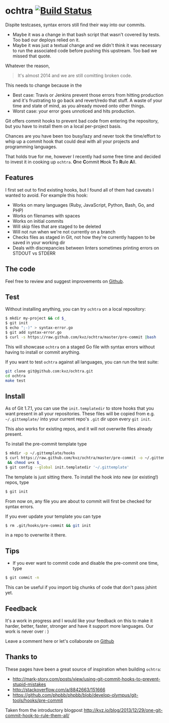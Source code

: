 # ochtra [![Build Status][BuildStatusIMGURL]][BuildStatusURL]

[BuildStatusIMGURL]:        https://secure.travis-ci.org/kvz/ochtra.png?branch=master
[BuildStatusURL]:           https://travis-ci.org/kvz/ochtra "Build Status"

Dispite testcases, syntax errors still find their way into our commits.

 - Maybe it was a change in that bash script that wasn't covered by tests. Too bad our deploys relied on it.
 - Maybe it was just a textual change and we didn't think it was necessary to run the associated code before pushing this upstream. Too bad we missed that quote.

Whatever the reason, 

> It's almost 2014 and we are still comitting broken code. 

This needs to change because in the

- Best case: Travis or Jenkins prevent those errors from hitting production and it's frustrating to go back and revert/redo that stuff. A waste of your time and state of mind, as you already moved onto other things.
- Worst case: your error goes unnoticed and hits production.

Git offers commit hooks to prevent bad code from entering the repository, but you have to install them on a local per-project basis.

Chances are you have been too busy/lazy and never took the time/effort to whip up a commit hook that could deal with all your projects and programming languages.

That holds true for me, however I recently had some free time and decided to invest it in cooking up `ochtra`. **O**ne **C**ommit **H**ook **T**o **R**ule **A**ll.

<!--more-->

## Features

I first set out to find existing hooks, but I found all of them had caveats I wanted to avoid. For example this hook:

 - Works on many languages (Ruby, JavaScript, Python, Bash, Go, and PHP)
 - Works on filenames with spaces
 - Works on initial commits
 - Will skip files that are staged to be deleted
 - Will not run when we're not currently on a branch
 - Checks files as staged in Git, not how they're currently happen to be saved in your working dir
 - Deals with discrepancies between linters sometimes printing errors on STDOUT vs STDERR

## The code

Feel free to review and suggest improvements on [Github](https://github.com/kvz/ochtra/blob/master/pre-commit).

## Test

Without installing anything, you can try `ochtra` on a local repository:

```bash
$ mkdir my-project && cd $_
$ git init
$ echo ";-)" > syntax-error.go
$ git add syntax-error.go
$ curl -s https://raw.github.com/kvz/ochtra/master/pre-commit |bash
```

This will showcase `ochtra` on a staged Go file with syntax errors without having to install or commit anything.

If you want to test `ochtra` against all languages, you can run the test suite:

```bash
git clone git@github.com:kvz/ochtra.git
cd ochtra
make test
```

## Install

As of Git 1.7.1, you can use the `init.templatedir` to store hooks that you want present in all your repositories. These files will be copied from e.g. `~/.gittemplate/` into your
current repo's `.git` dir upon every `git init`.

This also works for existing repos, and it will not overwrite files already present.

To install the pre-commit template type

```bash
$ mkdir -p ~/.gittemplate/hooks
$ curl https://raw.github.com/kvz/ochtra/master/pre-commit -o ~/.gittemplate/hooks/pre-commit \
 && chmod u+x $_
$ git config --global init.templatedir '~/.gittemplate'
```

The template is just sitting there. To install the hook into new (or existing!) repos, type

```bash
$ git init
```

From now on, any file you are about to commit will first be checked for syntax errors.

If you ever update your template you can type

```bash
$ rm .git/hooks/pre-commit && git init
```

in a repo to overwrite it there.

## Tips

- If you ever want to commit code and disable the pre-commit one time, type

```bash
$ git commit -n
```

This can be useful if you import big chunks of code that don't pass jshint yet.

## Feedback

It's a work in progress and I would like your feedback on this to make it harder, better, faster, stronger and have it support more languages. Our work is never over : )

Leave a comment here or let's collaborate on [Github](https://github.com/kvz/ochtra)

## Thanks to

These pages have been a great source of inspiration when building `ochtra`:

- <http://mark-story.com/posts/view/using-git-commit-hooks-to-prevent-stupid-mistakes>
- <http://stackoverflow.com/a/8842663/151666>
- <https://github.com/phpbb/phpbb/blob/develop-olympus/git-tools/hooks/pre-commit>

Taken from the introductory blogpost <http://kvz.io/blog/2013/12/29/one-git-commit-hook-to-rule-them-all/>


